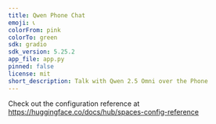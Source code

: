 ```yaml
---
title: Qwen Phone Chat
emoji: 📞
colorFrom: pink
colorTo: green
sdk: gradio
sdk_version: 5.25.2
app_file: app.py
pinned: false
license: mit
short_description: Talk with Qwen 2.5 Omni over the Phone
---
```


Check out the configuration reference at https://huggingface.co/docs/hub/spaces-config-reference